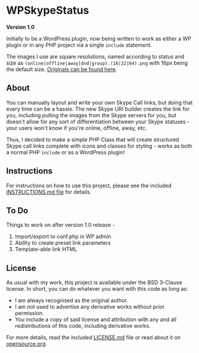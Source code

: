 # WPSkypeStatus #

**Version 1.0**

Initially to be a WordPress plugin, now being written to work as either a WP plugin or in any PHP project via a single `include` statement.

The images I use are square resolutions, named according to status and size as `(online|offline|away|dnd|group).(16|32|64).png` with 16px being the default size. [Originals can be found here](http://vector.us/browse/253348/skype_status_icons).

## About ##

You can manually layout and write your own Skype Call links, but doing that every time can be a hassle. The new Skype URI builder creates the link for you, including pulling the images from the Skype servers for you, but doesn't allow for any sort of differentiation between your Skype statuses - your users won't know if you're online, offline, away, etc.

Thus, I decided to make a simple PHP Class that will create structured Skype call links complete with icons and classes for styling - works as both a normal PHP `include` or as a WordPress plugin!

## Instructions ##

For instructions on how to use this project, please see the included [INSTRUCTIONS.md file](/INSTRUCTIONS.md) for details.

## To Do ##

Things to work on after version 1.0 release -

1. Import/export to conf.php in WP admin
2. Ability to create preset link parameters
3. Template-able link HTML

## License ##

As usual with my work, this project is available under the BSD 3-Clause license. In short, you can do whatever you want with this code as long as:

* I am always recognised as the original author.
* I am not used to advertise any derivative works without prior permission.
* You include a copy of said license and attribution with any and all redistributions of this code, including derivative works.

For more details, read the included [LICENSE.md](https://github.com/Ultrabenosaurus/WPSkypeStatus/blob/master/LICENSE.md) file or read about it on [opensource.org](http://opensource.org/licenses/BSD-3-Clause).
